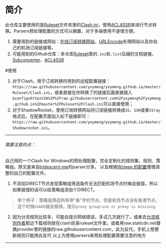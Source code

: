 # 简介
此仓库主要使用的是[Ruleset](https://github.com/yxymeng/yxymeng.github.io/tree/master/Ruleset)文件夹里的[Clash.ini](https://github.com/yxymeng/yxymeng.github.io/blob/master/Ruleset/Clash.ini)，使用[ACL4SSR](https://acl4ssr-sub.github.io/)来进行节点转换。Parsers预处理配置的方式可以搁置，对于多端使用不是很方便。

1. 需要用到的链接或网站：[在线订阅转换网站](https://acl4ssr-sub.github.io/)、[URLEncode](https://www.urlencoder.org/)处理网站以及你自己的机场订阅链接等。
2. 可能用到的Github仓库：本仓库[Ruleset](https://github.com/yxymeng/yxymeng.github.io/tree/master/Ruleset)里的`.ini`和`.list`后缀的文档链接、[Subconverter](https://github.com/tindy2013/subconverter/tree/master)、[ACL4SSR](https://github.com/ACL4SSR/ACL4SSR)

#使用
1. 对于Clash，用于订阅转换时用到的远程配置链接：`https://raw.githubusercontent.com/yxymeng/yxymeng.github.io/master/Ruleset/Clash.ini`，或者直接在你转换了的链接后面直接插入`&config=https%3A%2F%2Fraw.githubusercontent.com%2Fyxymeng%2Fyxymeng.github.io%2Fmaster%2FRuleset%2FClash.ini`可以直接使用；
2. 对于ShadowRocket，使用订阅转换网站将订阅链接转换成`SS`、`SSR`或者`V2ray`格式后，在配置页面加入如下链接即可：`https://raw.githubusercontent.com/yxymeng/yxymeng.github.io/master/Shadowrocket.ini`。

---
###### 需要注意的点：
自己用的一个Clash for Windows的预处理配置，完全定制化的规则集、规则、策略组。原文是来自[Iridescent-me](https://github.com/Fndroid/clash_for_windows_pkg/issues/2193)的parser分享。
以及根据[Wzieee 的配置](https://github.com/Fndroid/clash_for_windows_pkg/issues/2729)慢慢调整的自己的配置文件。
1. 不添加DIRECT节点发现策略组筛选条件无法匹配机场节点时候会报错，所以如果报错的话可以给策略组添加个DIRECT。

>举个例子：策略组筛选所有带“香”字的节点，但是机场节点没有香港节点，这个时候clash就会报错，提示`proxy group:use or proxy is missinig`

2. 因为分流规则比较多，可能会提示网络错误，多试几次就行了。或者去[分流规则作者](https://github.com/Loyalsoldier/clash-rules)那边下载规则放在clash目录ruleset文件里。或者用raw.staticdn.net替换provider里的链接的raw.githubusercontent.com，此为反代，手机上想更新规则只能用此反代
以上为使用parsers来预处理配置需要注意的地方
---

